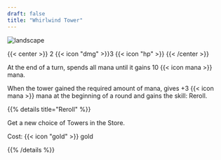 ```yaml
---
draft: false
title: "Whirlwind Tower"
---
```


![landscape](/images/towers/towerS_50.png)

{{< center >}}
2 {{< icon "dmg" >}}3 {{< icon "hp" >}}
{{< /center >}}

At the end of a turn, spends all mana until it gains 10 {{< icon mana >}} mana.

When the tower gained the required amount of mana, gives +3 {{< icon mana >}} mana at the beginning of a round and gains the skill: Reroll.

{{% details title="Reroll" %}}

Get a new choice of Towers in the Store.

Cost: {{< icon "gold" >}} gold

{{% /details %}}